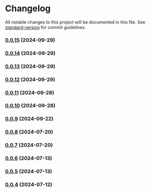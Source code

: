# Changelog

All notable changes to this project will be documented in this file. See [standard-version](https://github.com/conventional-changelog/standard-version) for commit guidelines.

### [0.0.15](https://github.com/sus-org-pl/ui/compare/v0.0.14...v0.0.15) (2024-09-29)

### [0.0.14](https://github.com/sus-org-pl/ui/compare/v0.0.13...v0.0.14) (2024-09-29)

### [0.0.13](https://github.com/sus-org-pl/ui/compare/v0.0.12...v0.0.13) (2024-09-29)

### [0.0.12](https://github.com/sus-org-pl/ui/compare/v0.0.11...v0.0.12) (2024-09-29)

### [0.0.11](https://github.com/sus-org-pl/ui/compare/v0.0.10...v0.0.11) (2024-09-28)

### [0.0.10](https://github.com/sus-org-pl/ui/compare/v0.0.9...v0.0.10) (2024-09-28)

### [0.0.9](https://github.com/sus-org-pl/ui/compare/v0.0.8...v0.0.9) (2024-09-22)

### [0.0.8](https://github.com/sus-org-pl/ui/compare/v0.0.7...v0.0.8) (2024-07-20)

### [0.0.7](https://github.com/sus-org-pl/ui/compare/v0.0.6...v0.0.7) (2024-07-20)

### [0.0.6](https://github.com/sus-org-pl/ui/compare/v0.0.5...v0.0.6) (2024-07-13)

### [0.0.5](https://github.com/sus-org-pl/ui/compare/v0.0.4...v0.0.5) (2024-07-13)

### [0.0.4](https://github.com/sus-org-pl/ui/compare/v0.0.3...v0.0.4) (2024-07-12)
